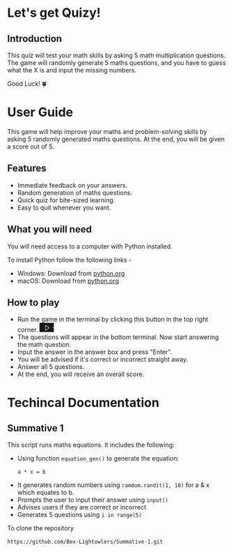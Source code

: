 # Let's get Quizy! 
## Introduction
This quiz will test your math skills by asking 5 math multiplication questions. 
The game will randomly generate 5 maths questions, and you have to guess what the X is and input the missing numbers. 

Good Luck! 🍀

# User Guide
This game will help improve your maths and problem-solving skills by asking 5 randomly generated maths questions. 
At the end, you will be given a score out of 5. 

## Features
- Immediate feedback on your answers.
- Random generation of maths questions.
- Quick quiz for bite-sized learning.
- Easy to quit whenever you want.

## What you will need
You will need access to a computer with Python installed. 

To install Python follow the following links - 
   - Windows: Download from [python.org](https://www.python.org/downloads/windows/)
   - macOS: Download from [python.org](https://www.python.org/downloads/mac-osx/)

## How to play
- Run the game in the terminal by clicking this button in the top right corner. ![Run button](https://github.com/Bex-Lightowlers/Summative-1/blob/main/Run_button%202025-04-10%20135109.png)
- The questions will appear in the bottom terminal. Now start answering the math question.
- Input the answer in the answer box and press "Enter".
- You will be advised if it's correct or incorrect straight away.
- Answer all 5 questions.
- At the end, you will receive an overall score.

# Techincal Documentation

## Summative 1 
This script runs maths equations. It includes the following:

- Using function `equation_gen()` to generate the equation:
  ```
  a * x = b
  ```
- It generates random numbers using `ramdom.randit(1, 10)` for a & x which equates to b. 
- Prompts the user to input their answer using `input()`
- Advises users if they are correct or incorrect
- Generates 5 questions using `i in range(5)`


To clone the repository 
```
https://github.com/Bex-Lightowlers/Summative-1.git
```

